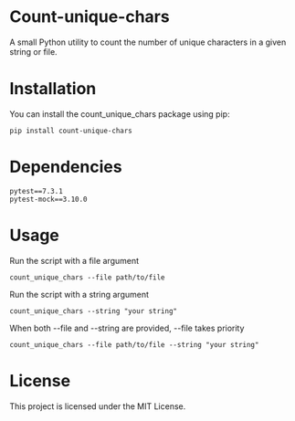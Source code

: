 # Count-unique-chars

A small Python utility to count the number of unique characters in a given string or file.

# Installation

You can install the count_unique_chars package using pip:
```
pip install count-unique-chars
```

# Dependencies
```
pytest==7.3.1
pytest-mock==3.10.0	
```

# Usage

Run the script with a file argument
```
count_unique_chars --file path/to/file
```

Run the script with a string argument
```
count_unique_chars --string "your string"
```

When both --file and --string are provided, --file takes priority
```
count_unique_chars --file path/to/file --string "your string"
```

# License

This project is licensed under the MIT License. 